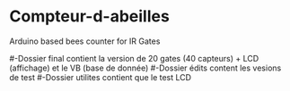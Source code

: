 # Compteur-d-abeilles
Arduino based bees counter for IR Gates


#-Dossier final contient la version de 20 gates (40 capteurs) + LCD (affichage) et le VB (base de donnée)
#-Dossier édits content les vesions de test 
#-Dossier utilites contient que le test LCD
